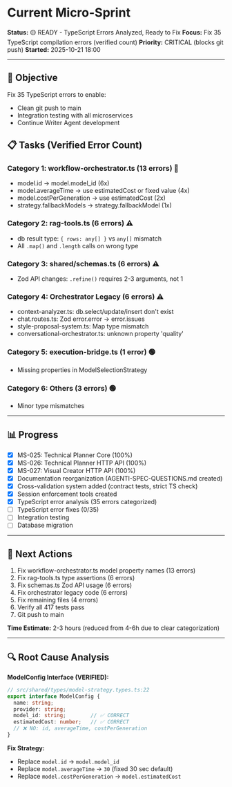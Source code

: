 # Current Micro-Sprint

**Status:** 🟡 READY - TypeScript Errors Analyzed, Ready to Fix
**Focus:** Fix 35 TypeScript compilation errors (verified count)
**Priority:** CRITICAL (blocks git push)
**Started:** 2025-10-21 18:00

---

## 🎯 Objective

Fix 35 TypeScript errors to enable:
- Clean git push to main
- Integration testing with all microservices
- Continue Writer Agent development

## 📋 Tasks (Verified Error Count)

### Category 1: workflow-orchestrator.ts (13 errors) 🔴
- model.id → model.model_id (6x)
- model.averageTime → use estimatedCost or fixed value (4x)
- model.costPerGeneration → use estimatedCost (2x)
- strategy.fallbackModels → strategy.fallbackModel (1x)

### Category 2: rag-tools.ts (6 errors) ⚠️
- db result type: `{ rows: any[] }` vs `any[]` mismatch
- All `.map()` and `.length` calls on wrong type

### Category 3: shared/schemas.ts (6 errors) ⚠️
- Zod API changes: `.refine()` requires 2-3 arguments, not 1

### Category 4: Orchestrator Legacy (6 errors) ⚠️
- context-analyzer.ts: db.select/update/insert don't exist
- chat.routes.ts: Zod error.error → error.issues
- style-proposal-system.ts: Map type mismatch
- conversational-orchestrator.ts: unknown property 'quality'

### Category 5: execution-bridge.ts (1 error) 🟢
- Missing properties in ModelSelectionStrategy

### Category 6: Others (3 errors) 🟢
- Minor type mismatches

---

## 📊 Progress

- [x] MS-025: Technical Planner Core (100%)
- [x] MS-026: Technical Planner HTTP API (100%)
- [x] MS-027: Visual Creator HTTP API (100%)
- [x] Documentation reorganization (AGENTI-SPEC-QUESTIONS.md created)
- [x] Cross-validation system added (contract tests, strict TS check)
- [x] Session enforcement tools created
- [x] TypeScript error analysis (35 errors categorized)
- [ ] TypeScript error fixes (0/35)
- [ ] Integration testing
- [ ] Database migration

---

## 🚀 Next Actions

1. Fix workflow-orchestrator.ts model property names (13 errors)
2. Fix rag-tools.ts type assertions (6 errors)
3. Fix schemas.ts Zod API usage (6 errors)
4. Fix orchestrator legacy code (6 errors)
5. Fix remaining files (4 errors)
6. Verify all 417 tests pass
7. Git push to main

**Time Estimate:** 2-3 hours (reduced from 4-6h due to clear categorization)

---

## 🔍 Root Cause Analysis

**ModelConfig Interface (VERIFIED):**
```typescript
// src/shared/types/model-strategy.types.ts:22
export interface ModelConfig {
  name: string;
  provider: string;
  model_id: string;        // ✅ CORRECT
  estimatedCost: number;   // ✅ CORRECT
  // ❌ NO: id, averageTime, costPerGeneration
}
```

**Fix Strategy:**
- Replace `model.id` → `model.model_id`
- Replace `model.averageTime` → `30` (fixed 30 sec default)
- Replace `model.costPerGeneration` → `model.estimatedCost`
